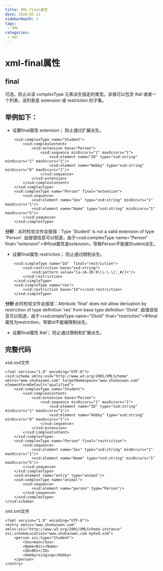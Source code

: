 ```yaml
---
title: XML-final属性
date: 2020-05-21
sidebarDepth: 2
tags:
 - XML
categories:
 - Xml
---
```

# xml-final属性
## final
可选。防止从该 complexType 元素派生指定的类型。该值可以包含 #all 或者一个列表，该列表是 extension 或 restriction 的子集。

## 举例如下：
* 设置final属性 extension； 防止通过扩展派生。
```
    <xsd:complexType name="Student">
		<xsd:complexContent>
			<xsd:extension base="Person">
				<xsd:sequence minOccurs="1" maxOccurs="1">
					<xsd:element name="ID" type="xsd:string" minOccurs="1" maxOccurs="1"/>
					<xsd:element name="Hobby" type="xsd:string" minOccurs="0" maxOccurs="1"/>
				</xsd:sequence>
			</xsd:extension>
		</xsd:complexContent>
	</xsd:complexType>
	<xsd:complexType name="Person" final="extension">
		<xsd:sequence>
			<xsd:element name="Sex" type="xsd:string" minOccurs="1" maxOccurs="1"/>
			<xsd:element name="Name" type="xsd:string" minOccurs="1" maxOccurs="5"/>
		</xsd:sequence>
	</xsd:complexType>
```
**分析**：此时检验文件会报错：Type 'Student' is not a valid extension of type 'Person'. 
由报错信息可以知道，由于<xsd:complexType name="Person" final="extension">中final属性是extension，导致Person不能被Student派生。
* 设置final属性 restriction； 防止通过限制派生。
```
	<xsd:simpleType name="Id"  final="restriction">
		<xsd:restriction base="xsd:string">
			<xsd:pattern value="[a-zA-Z0-9\\\-\.\|:_#/]+"/>
		</xsd:restriction>
	</xsd:simpleType>
	<xsd:simpleType name="res">
		<xsd:restriction base="Id"></xsd:restriction>
	</xsd:simpleType>
```
**分析**:此时检验文件会报错：Attribute 'final' does not allow derivation by restriction of type definition 'res' from base type definition 'OtxId'.
由错误信息可以知道，由于<xsd:simpleType name="OtxId"  final="restriction">中final属性为restriction，导致Id不能被限制派生。
* 设置final属性 #all； 防止通过限制和扩展派生。
## 完整代码
xsd.xsd文件
```
<?xml version="1.0" encoding="UTF-8"?>
<xsd:schema xmlns:xsd="http://www.w3.org/2001/XMLSchema" xmlns="www.shuhaiwen.com" targetNamespace="www.shuhaiwen.com" elementFormDefault="qualified">
	<xsd:complexType name="Student">
		<xsd:complexContent>
			<xsd:extension base="Person">
				<xsd:sequence minOccurs="1" maxOccurs="1">
					<xsd:element name="ID" type="xsd:string" minOccurs="1" maxOccurs="1"/>
					<xsd:element name="Hobby" type="xsd:string" minOccurs="0" maxOccurs="1"/>
				</xsd:sequence>
			</xsd:extension>
		</xsd:complexContent>
	</xsd:complexType>
	<xsd:complexType name="Person" final="restriction">
		<xsd:sequence>
			<xsd:element name="Sex" type="xsd:string" minOccurs="1" maxOccurs="1"/>
			<xsd:element name="Name" type="xsd:string" minOccurs="1" maxOccurs="5"/>
		</xsd:sequence>
	</xsd:complexType>
	<xsd:element name="entry" type="animal"/>
	<xsd:complexType name="animal">
		<xsd:sequence>
			<xsd:element name="person" type="Person"/>
		</xsd:sequence>
	</xsd:complexType>
</xsd:schema>
```
xml.xml文件
```
<?xml version="1.0" encoding="UTF-8"?>
<entry xmlns="www.shuhaiwen.com" xmlns:xsi="http://www.w3.org/2001/XMLSchema-instance" xsi:schemaLocation="www.shuhaiwen.com myXsd.xsd">
	<person xsi:type="Student">
		<Sex>man</Sex>
		<Name>Nic</Name>
		<ID>001</ID>
		<Hobby>singing</Hobby>
	</person>
</entry>

```